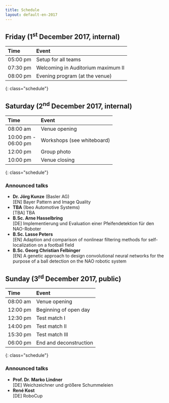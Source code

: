 ```yaml
---
title: Schedule
layout: default-en-2017
---
```


## Friday (1<sup>st</sup> December 2017, internal)

| Time     | Event                              |
| :------  | :-------                           |
| 05:00 pm | Setup for all teams                |
| 07:30 pm | Welcoming in Auditorium maximum II |
| 08:00 pm | Evening program (at the venue)     |
{: class="schedule"}

## Saturday (2<sup>nd</sup> December 2017, internal)

| Time                   | Event                      |
| :------                | :-------                   |
| 08:00 am               | Venue opening              |
| 10:00 pm -<br>06:00 pm | Workshops (see whiteboard) |
| 12:00 pm               | Group photo                |
| 10:00 pm               | Venue closing              |
{: class="schedule"}

### Announced talks

* **Dr. Jörg Kunze** (Basler AG)  
[EN] Bayer Pattern and Image Quality
* **TBA** (Ibeo Automotive Systems)  
[TBA] TBA
* **B.Sc. Arne Hasselbring**  
[DE] Implementierung und Evaluation einer Pfeifendetektion für den NAO-Roboter
* **B.Sc. Lasse Peters**  
[EN] Adaption and comparison of nonlinear filtering methods for self-localization on a football field
* **B.Sc. Georg Christian Felbinger**  
[EN] A genetic approach to design convolutional neural networks for the purpose of a ball detection on the NAO robotic system

## Sunday (3<sup>rd</sup> December 2017, public)

| Time     | Event                  |
| :------  | :-------               |
| 08:00 am | Venue opening          |
| 12:00 pm | Beginning of open day  |
| 12:30 pm | Test match I           |
| 14:00 pm | Test match II          |
| 15:30 pm | Test match III         |
| 06:00 pm | End and deconstruction |
{: class="schedule"}

### Announced talks

* **Prof. Dr. Marko Lindner**  
[DE] Weichzeichner und größere Schummeleien
* **René Kost**  
[DE] RoboCup

